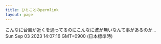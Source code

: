 ```yaml
---
title: ひとことのpermlink
layout: page
---
```

<div class="box" dt="1693717636717">
  こんなに台風が近くを通ってるのにこんなに波が無いなんて事があるのか…
  <div class="content is-small">Sun Sep 03 2023 14:07:16 GMT+0900 (日本標準時)</div>
</div>